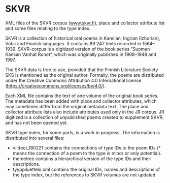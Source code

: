 # SKVR

XML files of the SKVR corpus (www.skvr.fi), place and collector attribute list and some files relating to the type index. 

SKVR is a collection of historical oral poems in Karelian, Ingrian (Izhorian), Votic and Finnish languages. It contains 89 247 texts recorded in 1564–1939. SKVR-corpus is a digitized version of the book series ”Suomen Kansan Vanhat Runot”, which was originally published in 1908–1948 and 1997. 

The SKVR data is free to use, provided that the Finnish Literature Society SKS is mentioned as the original author. Formally, the poems are distributed under the Creative Commons Attribution 4.0 International license (https://creativecommons.org/licenses/by/4.0/). 

Each XML file contains the text of one volume of the original book series. The metadata has been added with place and collector attributes, which may sometimes differ from the original metadata text. The place and collector attribute lists also include attributes used only in the JR corpus. JR digitized is a collection of unpublished poems created to supplement SKVR, and has not been opened yet.

SKVR type index, for some parts, is a work in progress. The information is distributed into several files:
- viitteet_180221 contains the connections of type IDs to the poem IDs (* means the connection of a poem to the type is minor or only potential).
- themetree contains a hierarchical version of the type IDs and their descriptions.
- tyyppiluettelo.xml contains the original IDs, names and descriptions of the type index, but the references to SKVR volumes are not updated.

